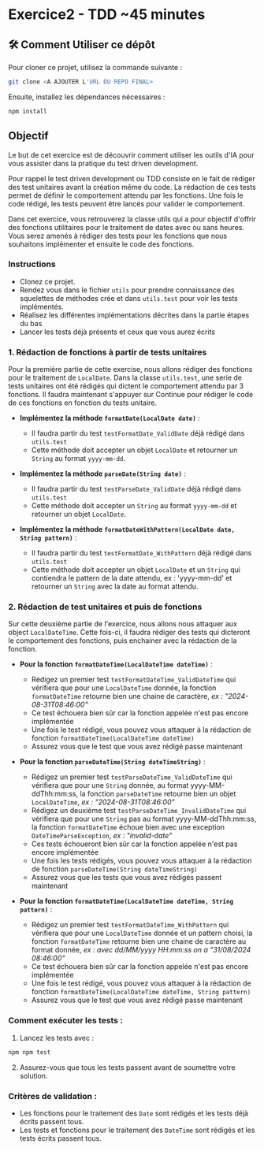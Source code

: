 # Exercice2 - TDD ~45 minutes

## 🛠️ Comment Utiliser ce dépôt

Pour cloner ce projet, utilisez la commande suivante :

```bash
git clone <A AJOUTER L'URL DU REPO FINAL>
```

Ensuite, installez les dépendances nécessaires :

```bash
npm install
```

## Objectif
Le but de cet exercice est de découvrir comment utiliser les outils d'IA pour vous assister dans la pratique du test driven development.

Pour rappel le test driven development ou TDD consiste en le fait de rédiger des test unitaires avant la création même du code. La rédaction de ces tests permet de définir le comportement attendu par les fonctions. Une fois le code rédigé, les tests peuvent être lancés pour valider le comportement.

Dans cet exercice, vous retrouverez la classe utils qui a pour objectif d'offrir des fonctions utilitaires pour le traitement de dates avec ou sans heures. Vous serez amenés à rédiger des tests pour les fonctions que nous souhaitons implémenter et ensuite le code des fonctions.

### Instructions

- Clonez ce projet.
- Rendez vous dans le fichier `utils` pour prendre connaissance des squelettes de méthodes crée et dans `utils.test` pour voir les tests implémentés.
- Réalisez les différentes implémentations décrites dans la partie étapes du bas
- Lancer les tests déjà présents et ceux que vous aurez écrits

### 1. Rédaction de fonctions à partir de tests unitaires
Pour la première partie de cette exercise, nous allons rédiger des fonctions pour le traitement de `LocalDate`. Dans la classe `utils.test`, une serie de tests unitaires ont été rédigés qui dictent le comportement attendu par 3 fonctions. Il faudra maintenant s'appuyer sur Continue pour rédiger le code de ces fonctions en fonction du tests unitaire.

- **Implémentez la méthode `formatDate(LocalDate date)`** :
   - Il faudra partir du test `testFormatDate_ValidDate` déjà rédigé dans `utils.test`
   - Cette méthode doit accepter un objet `LocalDate` et retourner un `String` au format `yyyy-mm-dd`.

- **Implémentez la méthode `parseDate(String date)`** :
   - Il faudra partir du test `testParseDate_ValidDate` déjà rédigé dans `utils.test`
   - Cette méthode doit accepter un `String` au format `yyyy-mm-dd` et retourner un objet `LocalDate`.

- **Implémentez la méthode `formatDateWithPattern(LocalDate date, String pattern)`** :
   - Il faudra partir du test `testFormatDate_WithPattern` déjà rédigé dans `utils.test`
   - Cette méthode doit accepter un objet `LocalDate` et un `String` qui contiendra le pattern de la date attendu, ex : 'yyyy-mm-dd' et retourner un `String` avec la date au format attendu.


### 2. Rédaction de test unitaires et puis de fonctions
Sur cette deuxième partie de l'exercice, nous allons nous attaquer aux object `LocalDateTime`. Cette fois-ci, il faudra rédiger des tests qui dicteront le comportement des fonctions, puis enchainer avec la rédaction de la fonction.
- **Pour la fonction `formatDateTime(LocalDateTime dateTime)`** :
   - Rédigez un premier test `testFormatDateTime_ValidDateTime` qui vérifiera que pour une `LocalDateTime` donnée, la fonction `formatDateTime` retourne bien une chaine de caractère, _ex : "2024-08-31T08:46:00"_
   - Ce test échouera bien sûr car la fonction appelée n'est pas encore implémentée
   - Une fois le test rédigé, vous pouvez vous attaquer à la rédaction de fonction `formatDateTime(LocalDateTime dateTime)`
   - Assurez vous que le test que vous avez rédigé passe maintenant

- **Pour la fonction `parseDateTime(String dateTimeString)`** :
   - Rédigez un premier test `testParseDateTime_ValidDateTime` qui vérifiera que pour une `String` donnée, au format yyyy-MM-ddThh:mm:ss,  la fonction `parseDateTime` retourne bien un objet `LocalDateTime`, _ex : "2024-08-31T08:46:00"_
   - Rédigez un deuxième test `testParseDateTime_InvalidDateTime` qui vérifiera que pour une `String` pas au format yyyy-MM-ddThh:mm:ss, la fonction `formatDateTime` échoue bien avec une exception `DateTimeParseException`, _ex : "invalid-date"_
   - Ces tests échoueront bien sûr car la fonction appelée n'est pas encore implémentée
   - Une fois les tests rédigés, vous pouvez vous attaquer à la rédaction de fonction `parseDateTime(String dateTimeString)`
   - Assurez vous que les tests que vous avez rédigés passent maintenant

- **Pour la fonction `formatDateTime(LocalDateTime dateTime, String pattern)`** :
   - Rédigez un premier test `testFormatDateTime_WithPattern` qui vérifiera que pour une `LocalDateTime` donnée et un pattern choisi, la fonction `formatDateTime` retourne bien une chaine de caractère au format donnée, _ex : avec dd/MM/yyyy HH:mm:ss on a "31/08/2024 08:46:00"_
   - Ce test échouera bien sûr car la fonction appelée n'est pas encore implémentée
   - Une fois le test rédigé, vous pouvez vous attaquer à la rédaction de fonction `formatDateTime(LocalDateTime dateTime, String pattern)`
   - Assurez vous que le test que vous avez rédigé passe maintenant


### Comment exécuter les tests :

1. Lancez les tests avec :

```bash
npm npm test
```

2. Assurez-vous que tous les tests passent avant de soumettre votre solution.

### Critères de validation :

- Les fonctions pour le traitement des `Date` sont rédigés et les tests déjà écrits passent tous.
- Les tests et fonctions pour le traitement des `DateTime` sont rédigés et les tests écrits passent tous.
